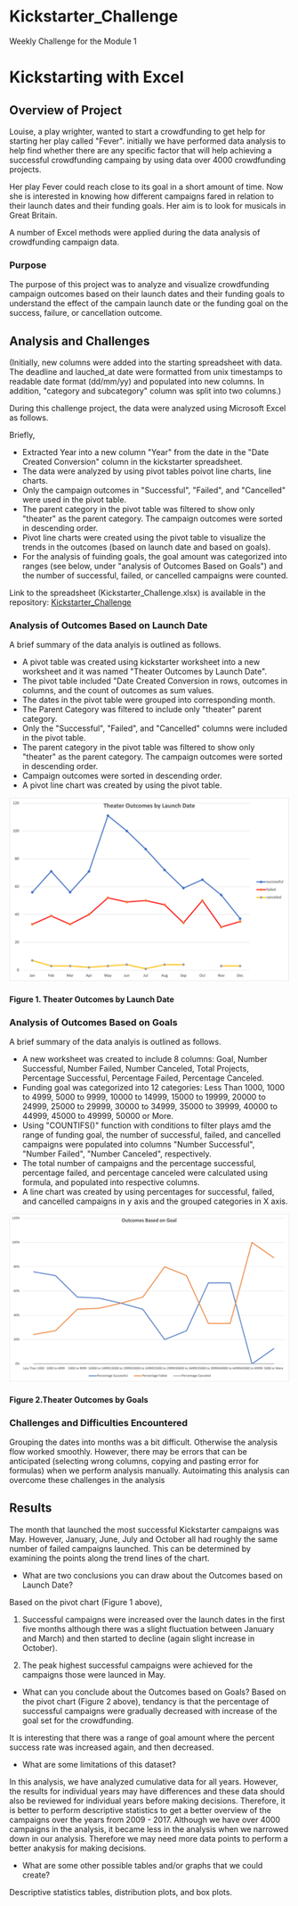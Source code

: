 # Kickstarter_Challenge
Weekly Challenge for the Module 1

# Kickstarting with Excel

## Overview of Project

Louise, a play wrighter, wanted to start a crowdfunding to get help for starting her play called "Fever". initially we have performed data analysis to help find whether there are any specific factor that will help achieving a successful crowdfunding campaing by using data over 4000 crowdfunding projects. 

Her play Fever could reach close to its goal in a short amount of time. Now she is interested in knowing how different campaigns fared in relation to their launch dates and their funding goals. Her aim is to look for musicals in Great Britain.

A number of Excel methods were applied during the data analysis of crowdfunding campaign data. 

### Purpose

The purpose of this project was to analyze and visualize crowdfunding campaign outcomes based on their launch dates and their funding goals to understand the effect of the campain launch date or the funding goal on the success, failure, or cancellation outcome.

## Analysis and Challenges

(Initially, new columns were added into the starting spreadsheet with data. The deadline and lauched_at date were formatted from unix timestamps to readable date format (dd/mm/yy) and populated into new columns. In addition, "category and subcategory" column was split into two columns.) 

During this challenge project, the data were analyzed using Microsoft Excel as follows. 

Briefly,
- Extracted Year into a new column "Year" from the date in the "Date Created Conversion" column in the kickstarter spreadsheet. 
- The data were analyzed by using pivot tables poivot line charts, line charts. 
- Only the campaign outcomes in "Successful", "Failed", and "Cancelled" were used in the pivot table. 
- The parent category in the pivot table was filtered to show only "theater" as the parent category. The campaign outcomes were sorted in descending order. 
- Pivot line charts were created using the pivot table to visualize the trends in the outcomes (based on launch date and based on goals).
- For the analysis of fuinding goals, the goal amount was categorized into ranges (see below, under "analysis of Outcomes Based on Goals") and the number of successful, failed, or cancelled campaigns were counted.

Link to the spreadsheet (Kickstarter_Challenge.xlsx) is available in the repository: [Kickstarter_Challenge](Kickstarter_Challenge.xlsx)

### Analysis of Outcomes Based on Launch Date

A brief summary of the data analyis is outlined as follows. 
- A pivot table was created using kickstarter worksheet into a new worksheet and it was named "Theater Outcomes by Launch Date".
- The pivot table included "Date Created Conversion in rows, outcomes in columns, and the count of outcomes as sum values. 
- The dates in the pivot table were grouped into corresponding month.
- The Parent Category was filtered to include only "theater" parent category. 
- Only the "Successful", "Failed", and "Cancelled" columns were included in the pivot table. 
- The parent category in the pivot table was filtered to show only "theater" as the parent category. The campaign outcomes were sorted in descending order.
- Campaign outcomes were sorted in descending order.
- A pivot line chart was created by using the pivot table.

![Theater Outcomes by Launch Date](Theater_Outcomes_vs_Launch.png)

#### Figure 1. Theater Outcomes by Launch Date

### Analysis of Outcomes Based on Goals

A brief summary of the data analyis is outlined as follows. 
- A new worksheet was created to include 8 columns: Goal, Number Successful, Number Failed, Number Canceled, Total Projects, Percentage Successful, Percentage Failed, Percentage Canceled. 
- Funding goal was categorized into 12 categories: Less Than 1000, 1000 to 4999, 5000 to 9999, 10000 to 14999, 15000 to 19999, 20000 to 24999, 25000 to 29999, 30000 to 34999, 35000 to 39999, 40000 to 44999, 45000 to 49999, 50000 or More. 
- Using "COUNTIFS()" function with conditions to filter plays amd the range of funding goal, the number of successful, failed, and cancelled campaigns were populated into columns "Number Successful", "Number Failed", "Number Canceled", respectively. 
- The total number of campaigns and the percentage successful, percentage failed, and percentage canceled were calculated using formula, and populated into respective columns.  
- A line chart was created by using percentages for successful, failed, and cancelled campaigns in y axis and the grouped categories in X axis.

![TheaterOutcomes by Goals](Outcomes_vs_Goals.png)

#### Figure 2.Theater Outcomes by Goals

### Challenges and Difficulties Encountered

Grouping the dates into months was a bit difficult. Otherwise the analysis flow worked smoothly. However, there may be errors that can be anticipated (selecting wrong columns, copying and pasting error for formulas) when we perform analysis manually. Autoimating this analysis can overcome these challenges in the analysis 

## Results

The month that launched the most successful Kickstarter campaigns was May. However, January, June, July and October all had roughly the same number of failed campaigns launched. This can be determined by examining the points along the trend lines of the chart.

- What are two conclusions you can draw about the Outcomes based on Launch Date?

Based on the pivot chart (Figure 1 above), 

1) Successful campaigns were increased over the launch dates in the first five months although there was a slight fluctuation between January and March) and then started to decline (again slight increase in October).

2) The peak highest successful campaigns were achieved for the campaigns those were launced in May.

- What can you conclude about the Outcomes based on Goals?
Based on the pivot chart (Figure 2 above),  tendancy is that the percentage of successful campaigns were gradually decreased with increase of the goal set for the crowdfunding. 

It is interesting that there was a range of goal amount where the percent success rate was increased again, and then decreased.  

- What are some limitations of this dataset?

In this analysis, we have analyzed cumulative data for all years. However, the results for individual years may have differences and these data should also be reviewed for individual years before making decisions. Therefore, it is better to perform descriptive statistics to get a better overview of the campaigns over the years from 2009 - 2017. Although we have over 4000 campaigns in the analysis, it became less in the analysis when we narrowed down in our analysis. Therefore we may need more data points to perform a better anakysis for making decisions.  

- What are some other possible tables and/or graphs that we could create?

Descriptive statistics tables, distribution plots, and box plots. 
